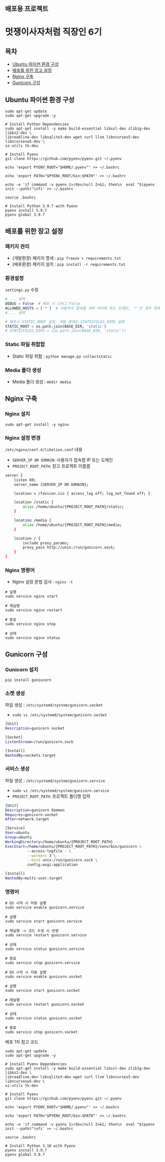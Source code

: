 배포용 프로젝트
---

# 멋쟁이사자처럼 직장인 6기

## 목차
* [Ubuntu 파이썬 환경 구성](#Ubuntu_파이썬_환경_구성)
* [배포를 위한 장고 설정](#배포를_위한_장고_설정)
* [Nginx 구축](#Nginx_구축)
* [Gunicorn 구성](#Gunicorn_구성)

## Ubuntu 파이썬 환경 구성
```console
sudo apt-get update
sudo apt-get upgrade -y

# Install Python Dependencies
sudo apt-get install -y make build-essential libssl-dev zlib1g-dev libbz2-dev \
libreadline-dev libsqlite3-dev wget curl llvm libncurses5-dev libncursesw5-dev \
xz-utils tk-dev

# Install Pyenv
git clone https://github.com/pyenv/pyenv.git ~/.pyenv

echo 'export PYENV_ROOT="$HOME/.pyenv"' >> ~/.bashrc

echo 'export PATH="$PYENV_ROOT/bin:$PATH"' >> ~/.bashrc

echo -e 'if command -v pyenv 1>/dev/null 2>&1; then\n  eval "$(pyenv init --path)"\nfi' >> ~/.bashrc

source .bashrc

# Install Python 3.9.7 with Pyenv
pyenv install 3.9.7
pyenv global 3.9.7
```  

## 배포를 위한 장고 설정
### 패키지 관리
* (개발환경) 패키지 명세 : `pip freeze > requirements.txt`
* (배포환경) 패키지 설치 : `pip install -r requirements.txt`

### 환경설정
`settings.py` 수정
```python
# ... 생략
DEBUG = False  # 배포 시 디버그 False
ALLOWED_HOSTS = ['*']  # 사용자가 접속할 서버 아이피 또는 도메인, '*'인 경우 전체 허용
# ... 생략

# 배포시 STATIC_ROOT 설정, 개발 중에는 STATICFILES_DIRS 설정
STATIC_ROOT = os.path.join(BASE_DIR, 'static')
# STATICFILES_DIRS = [os.path.join(BASE_DIR, 'static')]
```

### Static 파일 취합합
* Static 파일 취합 : `python manage.py collectstatic`  

### Media 폴더 생성
* Media 폴더 생성 : `mkdir media`

## Nginx 구축
### Nginx 설치
```console
sudo apt-get install -y nginx
```
### Nginx 설정 변경
`/etc/nginx/conf.d/likelion.conf` 내용  
* `SERVER_IP OR DOMAIN`: 사용자가 접속할 IP 또는 도메인  
* `PROJECT_ROOT_PATH`: 장고 프로젝트 이름름
```bash
server {
    listen 80;
    server_name {SERVER_IP OR DOMAIN};

    location = /favicon.ico { access_log off; log_not_found off; }

    location /static {
        alias /home/ubuntu/{PROJECT_ROOT_PATH}/static;
    }

    location /media {
        alias /home/ubuntu/{PROJECT_ROOT_PATH}/media;
    }

    location / {
        include proxy_params;
        proxy_pass http://unix:/run/gunicorn.sock;
    }
}
```

### Nginx 명령어
* Nginx 설정 문법 검사 : `nginx -t`
```console
# 실행
sudo service nginx start

# 재실행
sudo service nginx restart

# 종료
sudo service nginx stop

# 상태
sudo service nginx status
```


## Gunicorn 구성
### Gunicorn 설치
```console
pip install guniucorn
```

### 소켓 생성
파일 생성 : `/etc/systemd/system/gunicorn.socket`
* `sudo vi /etc/systemd/system/gunicorn.socket`

```bash
[Unit]
Description=gunicorn socket

[Socket]
ListenStream=/run/gunicorn.sock

[Install]
WantedBy=sockets.target
```

### 서비스 생성
파일 생성 : `/etc/systemd/system/gunicorn.service`  
* `sudo vi /etc/systemd/system/gunicorn.service`
* `PROJECT_ROOT_PATH`: 프로젝트 폴더명 입력
```bash
[Unit]
Description=gunicorn daemon
Requires=gunicorn.socket
After=network.target

[Service]
User=ubuntu
Group=ubuntu
WorkingDirectory=/home/ubuntu/{PROJECT_ROOT_PATH}
ExecStart=/home/ubuntu/{PROJECT_ROOT_PATH}/venv/bin/gunicorn \
          --access-logfile - \
          --workers 3 \
          --bind unix:/run/gunicorn.sock \
          config.wsgi:application

[Install]
WantedBy=multi-user.target
```

### 명령어
```consle
# OS 시작 시 자동 실행
sudo service enable gunicorn.service

# 실행
sudo service start gunicorn.service

# 재실행 -> 코드 수정 시 반영
sudo service restart gunicorn.service

# 상태
sudo service status gunicorn.service

# 종료
sudo service stop gunicorn.service
```
```consle
# OS 시작 시 자동 실행
sudo service enable gunicorn.socket

# 실행
sudo service start gunicorn.socket

# 재실행
sudo service restart gunicorn.socket

# 상태
sudo service status gunicorn.socket

# 종료
sudo service stop gunicorn.socket
```

배포 1차 참고 코드
```console
sudo apt-get update
sudo apt-get upgrade -y

# Install Pyenv Dependencies
sudo apt-get install -y make build-essential libssl-dev zlib1g-dev libbz2-dev \
libreadline-dev libsqlite3-dev wget curl llvm libncurses5-dev libncursesw5-dev \
xz-utils tk-dev

# Install Pyenv
git clone https://github.com/pyenv/pyenv.git ~/.pyenv

echo 'export PYENV_ROOT="$HOME/.pyenv"' >> ~/.bashrc

echo 'export PATH="$PYENV_ROOT/bin:$PATH"' >> ~/.bashrc

echo -e 'if command -v pyenv 1>/dev/null 2>&1; then\n  eval "$(pyenv init --path)"\nfi' >> ~/.bashrc

source .bashrc

# Install Python 3.10 with Pyenv
pyenv install 3.9.7
pyenv global 3.9.7
```
